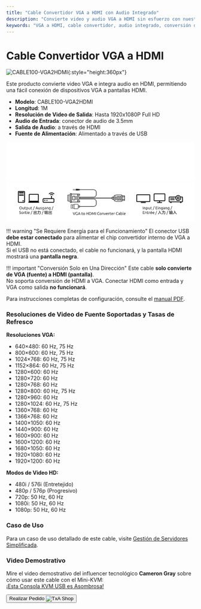 ```yaml
---
title: "Cable Convertidor VGA a HDMI con Audio Integrado"
description: "Convierte video y audio VGA a HDMI sin esfuerzo con nuestro cable convertidor, perfecto para conectar dispositivos antiguos a pantallas modernas."
keywords: "VGA a HDMI, cable convertidor, audio integrado, conversión de video"
---
```


# Cable Convertidor VGA a HDMI

![CABLE100-VGA2HDMI](https://assets.openterface.com/images/product/part/CABLE100-VGA2HDMI-1.jpg){:style="height:360px"}

Este producto convierte video VGA e integra audio en HDMI, permitiendo una fácil conexión de dispositivos VGA a pantallas HDMI.

-   **Modelo**: CABLE100-VGA2HDMI
-   **Longitud**: 1M
-   **Resolución de Video de Salida**: Hasta 1920x1080P Full HD
-   **Audio de Entrada**: conector de audio de 3.5mm
-   **Salida de Audio**: a través de HDMI
-   **Fuente de Alimentación**: Alimentado a través de USB

![VGA to HDMI Cable Dark](vga2hdmi-connect-dark.svg#only-dark)
![VGA to HDMI Cable Light](vga2hdmi-connect-light.svg#only-light)

!!! warning "Se Requiere Energía para el Funcionamiento"
    El conector USB **debe estar conectado** para alimentar el chip convertidor interno de VGA a HDMI.  
    Si el USB no está conectado, el cable no funcionará, y la pantalla HDMI mostrará una **pantalla negra**.

!!! important "Conversión Solo en Una Dirección"
    Este cable **solo convierte de VGA (fuente) a HDMI (pantalla)**.  
    No soporta conversión de HDMI a VGA. Conectar HDMI como entrada y VGA como salida **no funcionará**.

Para instrucciones completas de configuración, consulte el [manual PDF](https://github.com/TechxArtisanStudio/Openterface/blob/main/product-printed-materials/vga2hdmi-manual-300-100-2040928.pdf).

### Resoluciones de Video de Fuente Soportadas y Tasas de Refresco

**Resoluciones VGA:**

-   640×480: 60 Hz, 75 Hz
-   800×600: 60 Hz, 75 Hz
-   1024×768: 60 Hz, 75 Hz
-   1152×864: 60 Hz, 75 Hz
-   1280×600: 60 Hz
-   1280×720: 60 Hz
-   1280×768: 60 Hz
-   1280×800: 60 Hz, 75 Hz
-   1280×960: 60 Hz
-   1280×1024: 60 Hz, 75 Hz
-   1360×768: 60 Hz
-   1366×768: 60 Hz
-   1400×1050: 60 Hz
-   1440×900: 60 Hz
-   1600×900: 60 Hz
-   1600×1200: 60 Hz
-   1680×1050: 60 Hz
-   1920×1080: 60 Hz
-   1920×1200: 60 Hz

**Modos de Video HD:**

-   480i / 576i (Entretejido)
-   480p / 576p (Progresivo)
-   720p: 50 Hz, 60 Hz
-   1080i: 50 Hz, 60 Hz
-   1080p: 50 Hz, 60 Hz

### Caso de Uso

Para un caso de uso detallado de este cable, visite [Gestión de Servidores Simplificada](/use-cases/#streamlined-server-management).

### Video Demostrativo

Mire el video demostrativo del influencer tecnológico **Cameron Gray** sobre cómo usar este cable con el Mini-KVM:  
[¡Esta Consola KVM USB es Asombrosa!](https://youtu.be/xAEQpWyfY-c?si=auB5NtqHVw2C7iIK&t=1693)

<button class="md-button" onclick="window.location.href='https://shop.techxartisan.com/products/vga-to-hdmi-converter-cable'"> Realizar Pedido <img src="/images/trademark/txa.svg" alt="TxA Shop" style="vertical-align: middle; height: 20px;"></button>
